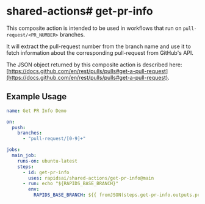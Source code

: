 # shared-actions# get-pr-info

This composite action is intended to be used in workflows that run on `pull-request/<PR_NUMBER>` branches.

It will extract the pull-request number from the branch name and use it to fetch information about the corresponding pull-request from GitHub's API.

The JSON object returned by this composite action is described here: [https://docs.github.com/en/rest/pulls/pulls#get-a-pull-request](https://docs.github.com/en/rest/pulls/pulls#get-a-pull-request).

## Example Usage

```yaml
name: Get PR Info Demo

on:
  push:
    branches:
      - "pull-request/[0-9]+"

jobs:
  main_job:
    runs-on: ubuntu-latest
    steps:
      - id: get-pr-info
        uses: rapidsai/shared-actions/get-pr-info@main
      - run: echo "${RAPIDS_BASE_BRANCH}"
        env:
          RAPIDS_BASE_BRANCH: ${{ fromJSON(steps.get-pr-info.outputs.pr-info).base.ref }}
```
